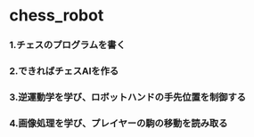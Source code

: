 # chess_robot
### 1.チェスのプログラムを書く
### 2.できればチェスAIを作る
### 3.逆運動学を学び、ロボットハンドの手先位置を制御する
### 4.画像処理を学び、プレイヤーの駒の移動を読み取る
